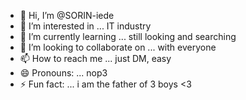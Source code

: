 - 👋 Hi, I’m @SORIN-iede
- 👀 I’m interested in ... IT industry
- 🌱 I’m currently learning ... still looking and searching
- 💞️ I’m looking to collaborate on ... with everyone
- 📫 How to reach me ... just DM, easy
- 😄 Pronouns: ... nop3
- ⚡ Fun fact: ... i am the father of 3 boys <3

<!---
SORIN-iede/SORIN-iede is a ✨ special ✨ repository because its `README.md` (this file) appears on your GitHub profile.
You can click the Preview link to take a look at your changes.
--->

